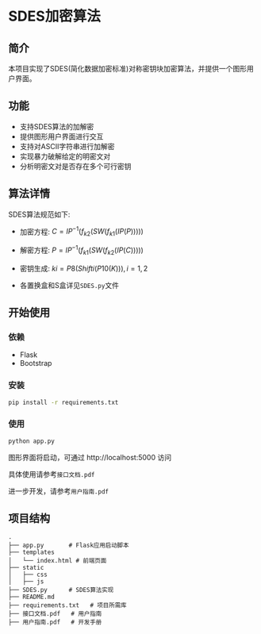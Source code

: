 # SDES加密算法

## 简介

本项目实现了SDES(简化数据加密标准)对称密钥块加密算法，并提供一个图形用户界面。

## 功能

- 支持SDES算法的加解密
- 提供图形用户界面进行交互
- 支持对ASCII字符串进行加解密
- 实现暴力破解给定的明密文对
- 分析明密文对是否存在多个可行密钥

## 算法详情

SDES算法规范如下:

- 加密方程: $C = IP^{-1}(f_{k2}(SW(f_{k1}(IP(P)))))$

- 解密方程: $P = IP^{-1}(f_{k1}(SW(f_{k2}(IP(C)))))$

- 密钥生成: $ki = P8(Shifti(P10(K))), i=1,2$

- 各置换盒和S盒详见`SDES.py`文件

## 开始使用

### 依赖

- Flask
- Bootstrap

### 安装

```bash
pip install -r requirements.txt
```

### 使用

``` bash
python app.py
```

图形界面将启动，可通过 http://localhost:5000 访问

具体使用请参考`接口文档.pdf`

进一步开发，请参考`用户指南.pdf`

## 项目结构

    .
    ├── app.py       # Flask应用启动脚本
    ├── templates   
    │   └── index.html # 前端页面
    ├── static
    │   ├── css   
    │   ├── js
    ├── SDES.py      # SDES算法实现
    ├── README.md    
    ├── requirements.txt   # 项目所需库
    ├── 接口文档.pdf   # 用户指南
    ├── 用户指南.pdf   # 开发手册
